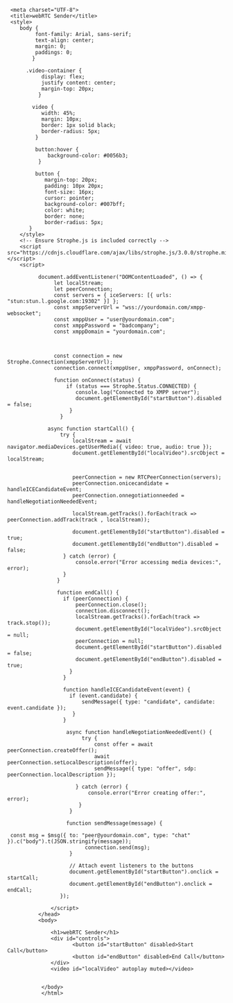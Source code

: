 <!DOCTYPE html>
<html lang="en">
<head>

     <meta charset="UTF-8">
     <title>webRTC Sender</title>
     <style>
        body {
             font-family: Arial, sans-serif;
             text-align: center;
             margin: 0;
             paddings: 0;
            }

          .video-container {
               display: flex;
               justify content: center;
               margin-top: 20px;
              }

            video {
               width: 45%;
               margin: 10px;
               border: 1px solid black;
               border-radius: 5px;
             }

             button:hover {
                 background-color: #0056b3;
              }

             button {
                margin-top: 20px;
                padding: 10px 20px;
                font-size: 16px;
                cursor: pointer;
                background-color: #007bff;
                color: white;
                border: none;
                border-radius: 5px;
           }
        </style>
        <!-- Ensure Strophe.js is included correctly -->
        <script src="https://cdnjs.cloudflare.com/ajax/libs/strophe.js/3.0.0/strophe.min.js"></script>
        <script>

              document.addEventListener("DOMContentLoaded", () => {
                   let localStream;
                   let peerConnection;
                   const servers = { iceServers: [{ urls: "stun:stun.l.google.com:19302" }] };
                   const xmppServerUrl = "wss://yourdomain.com/xmpp-websocket";
                   const xmppUser = "user@yourdomain.com";
                   const xmppPassword = "badcompany";
                   const xmppDomain = "yourdomain.com";



                   const connection = new Strophe.Connection(xmppServerUrl);
                   connection.connect(xmppUser, xmppPassword, onConnect);

                   function onConnect(status) {
                       if (status === Strophe.Status.CONNECTED) {
                          console.log("Connected to XMPP server");
                          document.getElementById("startButton").disabled = false;
                        }
                     }

                 async function startCall() {
                     try {
                         localStream = await navigator.mediaDevices.getUserMedia({ video: true, audio: true });
                         document.getElementById("localVideo").srcObject = localStream;


                         peerConnection = new RTCPeerConnection(servers);
                         peerConnection.onicecandidate = handleICECandidateEvent;
                         peerConnection.onnegotiationneeded = handleNegotiationNeededEvent;

                         localStream.getTracks().forEach(track => peerConnection.addTrack(track , localStream));

                         document.getElementById("startButton").disabled = true;
                         document.getElementById("endButton").disabled = false;
                      } catch (error) {
                          console.error("Error accessing media devices:", error);
                      }
                    }

                    function endCall() {
                      if (peerConnection) {
                          peerConnection.close();
                          connection.disconnect();
                          localStream.getTracks().forEach(track => track.stop());
                          document.getElementById("localVideo").srcObject = null;
                          peerConnection = null;
                          document.getElementById("startButton").disabled = false;
                          document.getElementById("endButton").disabled = true;
                        }
                      }

                      function handleICECandidateEvent(event) {
                        if (event.candidate) {
                            sendMessage({ type: "candidate", candidate: event.candidate });
                         }
                      }

                       async function handleNegotiationNeededEvent() {
                            try {
                                const offer = await peerConnection.createOffer();
                                await peerConnection.setLocalDescription(offer);
                                sendMessage({ type: "offer", sdp: peerConnection.localDescription });

                          } catch (error) {
                              console.error("Error creating offer:", error);
                           }
                        }

                       function sendMessage(message) {

     const msg = $msg({ to: "peer@yourdomain.com", type: "chat" }).c("body").t(JSON.stringify(message));
                             connection.send(msg);
                        }

                        // Attach event listeners to the buttons
                        document.getElementById("startButton").onclick = startCall;
                        document.getElementById("endButton").onclick = endCall;
                     });

                  </script>
              </head>
              <body>

                  <h1>webRTC Sender</h1>
                  <div id="controls">
                         <button id="startButton" disabled>Start Call</button>
                         <button id="endButton" disabled>End Call</button>
                  </div>
                  <video id="localVideo" autoplay muted></video>


               </body>
               </html>


